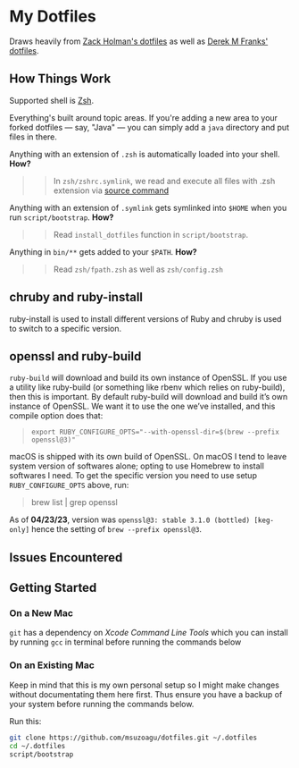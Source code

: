 # My Dotfiles

Draws heavily from [Zack Holman's dotfiles](https://github.com/holman/dotfiles) as well as [Derek M Franks' dotfiles](https://github.com/defrank). 


## How Things Work
Supported shell is [Zsh](https://zsh.sourceforge.io). 

Everything's built around topic areas. If you're adding a new area to your forked dotfiles — say, "Java" — you can simply add a `java` directory and put files in there. 

Anything with an extension of `.zsh` is automatically loaded into your shell. **How?** 
> 
>>In `zsh/zshrc.symlink`, we read and execute all files with .zsh extension via [source command](https://linuxcommand.org/lc3_man_pages/sourceh.html)


Anything with an extension of `.symlink` gets symlinked into `$HOME` when you run `script/bootstrap`. **How?** 
> 
>> Read `install_dotfiles` function in `script/bootstrap`.


Anything in `bin/**` gets added to your `$PATH`. **How?**
> 
>> Read `zsh/fpath.zsh` as well as `zsh/config.zsh`


## chruby and ruby-install
ruby-install is used to install different versions of Ruby and chruby is used to switch to a specific version.

## openssl and ruby-build
`ruby-build` will download and build its own instance of OpenSSL. 
If you use a utility like ruby-build (or something like rbenv which relies on ruby-build), then this is important. By default ruby-build will download and build it’s own instance of OpenSSL. We want it to use the one we’ve installed, and this compile option does that:

>`export RUBY_CONFIGURE_OPTS="--with-openssl-dir=$(brew --prefix openssl@3)"`

macOS is shipped with its own build of OpenSSL. On macOS I tend to leave system version of softwares alone; opting to use Homebrew to install softwares I need. To get the specific version you need to use setup `RUBY_CONFIGURE_OPTS` above, run: 

> brew list | grep openssl 

As of **04/23/23**, version was `openssl@3: stable 3.1.0 (bottled) [keg-only]` hence the setting of `brew --prefix openssl@3`. 


## Issues Encountered


## Getting Started
### On a New Mac 
`git` has a dependency on _Xcode Command Line Tools_ which you can 
install by running `gcc` in terminal before running the commands
below


### On an Existing Mac 
Keep in mind that this is my own personal setup so I might make changes without documentating them here first. Thus ensure you 
have a backup of your system before running the commands below. 

Run this: 

```sh
git clone https://github.com/msuzoagu/dotfiles.git ~/.dotfiles
cd ~/.dotfiles
script/bootstrap
```
